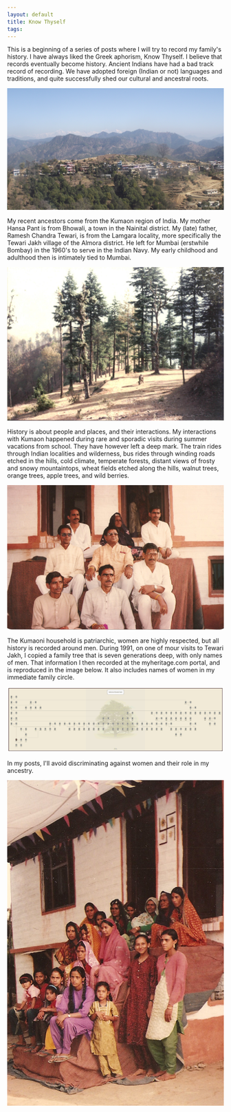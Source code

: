 ```yaml
---
layout: default
title: Know Thyself
tags:
---
```


This is a beginning of a series of posts where I will try to record my family's history. I have always liked the Greek aphorism, Know Thyself. I believe that records eventually become history. Ancient Indians have had a bad track record of recording. We have adopted foreign (Indian or not) languages and traditions, and quite successfully shed our cultural and ancestral roots.

![Lamgara](/assets/img/almora-lamgara.jpg)

My recent ancestors come from the Kumaon region of India. My mother Hansa Pant is from Bhowali, a town in the Nainital district. My (late) father, Ramesh Chandra Tewari, is from the Lamgara locality, more specifically the Tewari Jakh village of the Almora district. He left for Mumbai (erstwhile Bombay) in the 1960's to serve in the Indian Navy. My early childhood and adulthood then is intimately tied to Mumbai.

![Bhowali](/assets/img/bhowali.jpg)

History is about people and places, and their interactions. My interactions with Kumaon happened during rare and sporadic visits during summer vacations from school. They have however left a deep mark. The train rides through Indian localities and wilderness, bus rides through winding roads etched in the hills, cold climate, temperate forests, distant views of frosty and snowy mountaintops, wheat fields etched along the hills, walnut trees, orange trees, apple trees, and wild berries.

![Tewari Men](/assets/img/tewari-men.jpg)

The Kumaoni household is patriarchic, women are highly respected, but all history is recorded around men. During 1991, on one of mour visits to Tewari Jakh, I copied a family tree that is seven generations deep, with only names of men. That information I then recorded at the myheritage.com portal, and is reproduced in the image below. It also includes names of women in my immediate family circle.

![Family Tree](/assets/img/tewari-family-tree.jpg)

In my posts, I'll avoid discriminating against women and their role in my ancestry.

![Tewari Women](/assets/img/tewari-women.jpg)
